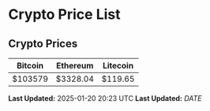 # Crypto Price List

## Crypto Prices
| Bitcoin | Ethereum | Litecoin |
| ------- | -------- | -------- |
| $103579 | $3328.04 | $119.65 |
**Last Updated:** 2025-01-20 20:23 UTC
**Last Updated:** $DATE$
